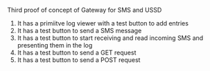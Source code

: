 Third proof of concept of Gateway for SMS and USSD

1. It has a primiitve log viewer with a test button to add entries
2. It has a test button to send a SMS message
3. It has a test button to start receiving and read incoming SMS and presenting them in the log
4. It has a test button to send a GET request
5. It has a test button to send a POST request
